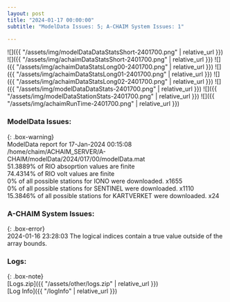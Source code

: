 ```yaml
---
layout: post
title: "2024-01-17 00:00:00"
subtitle: "ModelData Issues: 5; A-CHAIM System Issues: 1"

---
```


![]({{ "/assets/img/modelDataDataStatsShort-2401700.png" | relative_url }})
![]({{ "/assets/img/achaimDataStatsShort-2401700.png" | relative_url }})
![]({{ "/assets/img/achaimDataStatsLong00-2401700.png" | relative_url }})
![]({{ "/assets/img/achaimDataStatsLong01-2401700.png" | relative_url }})
![]({{ "/assets/img/achaimDataStatsLong02-2401700.png" | relative_url }})
![]({{ "/assets/img/modelDataDataStats-2401700.png" | relative_url }})
![]({{ "/assets/img/modelDataStationStats-2401700.png" | relative_url }})
![]({{ "/assets/img/achaimRunTime-2401700.png" | relative_url }})


### ModelData Issues:  
  
{: .box-warning}  
 ModelData report for 17-Jan-2024 00:15:08   
 /home/chaim/ACHAIM_SERVER/A-CHAIM/modelData/2024/017/00/modelData.mat   
 51.3889% of RIO absoprtion values are finite   
 74.4314% of RIO volt values are finite   
 0% of all possible stations for IONO were downloaded. x1655   
 0% of all possible stations for SENTINEL were downloaded. x1110   
 15.3846% of all possible stations for KARTVERKET were downloaded. x24   
  
### A-CHAIM System Issues:  
  
{: .box-error}  
2024-01-16 23:28:03 The logical indices contain a true value outside of the array bounds.  

### Logs:  
  
{: .box-note}  
[Logs.zip]({{ "/assets/other/logs.zip" | relative_url }})  
[Log Info]({{ "/logInfo" | relative_url }})  
